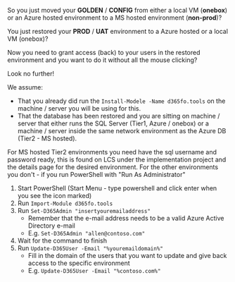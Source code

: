 So you just moved your **GOLDEN** / **CONFIG** from either a local VM (**onebox**) or an Azure hosted environment to a MS hosted environment (**non-prod**)?

You just restored your **PROD** / **UAT** environment to a Azure hosted or a local VM (onebox)?

Now you need to grant access (back) to your users in the restored environment and you want to do it without all the mouse clicking?

Look no further!

We assume:
* That you already did run the `Install-Modele -Name d365fo.tools` on the machine / server you will be using for this.
* That the database has been restored and you are sitting on machine / server that either runs the SQL Server (Tier1, Azure / onebox) or a machine / server inside the same network environment as the Azure DB (Tier2 - MS hosted). 

For MS hosted Tier2 environments you need have the sql username and password ready, this is found on LCS under the implementation project and the details page for the desired environment. For the other environments you don't - if you run PowerShell with "Run As Administrator"

1. Start PowerShell (Start Menu - type powershell and click enter when you see the icon marked)
2. Run `Import-Module d365fo.tools`
3. Run `Set-D365Admin "insertyouremailaddress"`
   - Remember that the e-mail address needs to be a valid Azure Active Directory e-mail
   - E.g. `Set-D365Admin "allen@contoso.com"`
4. Wait for the command to finish
5. Run `Update-D365User -Email "%youremaildomain%"`
   - Fill in the domain of the users that you want to update and give back access to the specific environment
   - E.g. `Update-D365User -Email "%contoso.com%"`
